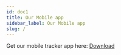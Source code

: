 ```yaml
---
id: doc1
title: Our Mobile app
sidebar_label: Our Mobile app
slug: /
---
```


Get our mobile tracker app here: [Download](http://localhost:3000/mobile/app-debug.apk)
